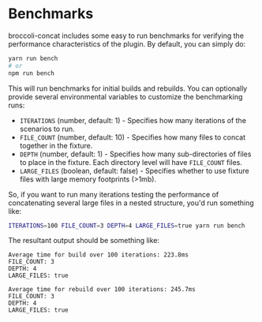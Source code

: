 # Benchmarks

broccoli-concat includes some easy to run benchmarks for verifying the performance characteristics of the plugin. By default, you can simply do:

```bash
yarn run bench
# or
npm run bench
```

This will run benchmarks for initial builds and rebuilds. You can optionally provide several environmental variables to customize the benchmarking runs:

* `ITERATIONS` (number, default: 1) - Specifies how many iterations of the scenarios to run.
* `FILE_COUNT` (number, default: 10) - Specifies how many files to concat together in the fixture.
* `DEPTH` (number, default: 1) - Specifies how many sub-directories of files to place in the fixture. Each directory level will have `FILE_COUNT` files.
* `LARGE_FILES` (boolean, default: false) - Specifies whether to use fixture files with large memory footprints (>1mb).

So, if you want to run many iterations testing the performance of concatenating several large files in a nested structure, you'd run something like:

```bash
ITERATIONS=100 FILE_COUNT=3 DEPTH=4 LARGE_FILES=true yarn run bench
```

The resultant output should be something like:

```
Average time for build over 100 iterations: 223.8ms
FILE_COUNT: 3
DEPTH: 4
LARGE_FILES: true

Average time for rebuild over 100 iterations: 245.7ms
FILE_COUNT: 3
DEPTH: 4
LARGE_FILES: true
```
